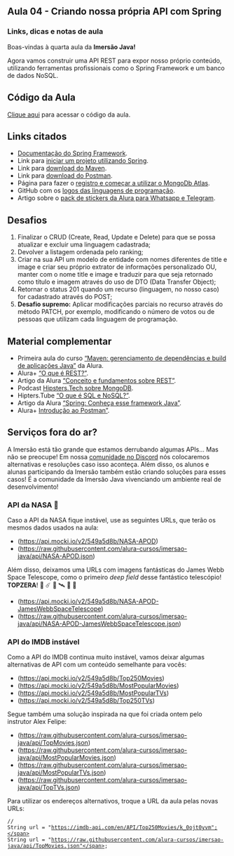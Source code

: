 </a></div></div></div><section class="mentalista"><div class="container"><h2 class="mentalista-titulo">Aula 04 - Criando nossa própria API com Spring</h2><h3 class="mentalista-subtitulo">Links, dicas e notas de aula</h3><div class="cosmos-container cosmos-content imersao-dados cosmos-container-spacing"><p>Boas-vindas à quarta aula da <strong>Imersão Java!</strong></p><p>Agora vamos construir uma API REST para expor nosso próprio conteúdo, utilizando ferramentas profissionais como o Spring Framework e um banco de dados NoSQL.</p><h2>Código da Aula</h2><p><a href="https://github.com/alura-cursos/imersao-java/tree/aula4" target="_blank" rel="noopener">Clique aqui</a> para acessar o código da aula.</p><h2>Links citados</h2><ul><li><a href="https://spring.io/" target="_blank" rel="noopener">Documentação do Spring Framework</a>.</li><li>Link para <a href="https://start.spring.io/" target="_blank" rel="noopener">iniciar um projeto utilizando Spring</a>.</li><li>Link para <a href="https://maven.apache.org/download.cgi" target="_blank" rel="noopener">download do Maven</a>.</li><li>Link para <a href="https://www.postman.com/" target="_blank" rel="noopener">download do Postman</a>.</li><li>Página para fazer o <a href="https://www.mongodb.com/cloud/atlas/register" target="_blank" rel="noopener">registro e começar a utilizar o MongoDb Atlas</a>.</li><li>GitHub com os <a href="https://github.com/abrahamcalf/programming-languages-logos" target="_blank" rel="noopener">logos das linguagens de programação</a>.</li><li>Artigo sobre o <a href="https://www.alura.com.br/artigos/stickers-dev-aluraverso-whatsapp-telegram">pack de stickers da Alura para Whatsapp e Telegram</a>.</li></ul><h2>Desafios</h2><ol><li>Finalizar o CRUD (Create, Read, Update e Delete) para que se possa atualizar e excluir uma linguagem cadastrada;</li><li>Devolver a listagem ordenada pelo ranking;</li><li>Criar na sua API um modelo de entidade com nomes diferentes de title e image e criar seu próprio extrator de informações personalizado OU, manter com o nome title e image e traduzir para que seja retornado como título e imagem através do uso de DTO (Data Transfer Object);</li><li>Retornar o status 201 quando um recurso (linguagem, no nosso caso) for cadastrado através do POST;</li><li><strong>Desafio supremo:</strong> Aplicar modificações parciais no recurso através do método PATCH, por exemplo, modificando o número de votos ou de pessoas que utilizam cada linguagem de programação.</li></ol><h2>Material complementar</h2><ul><li>Primeira aula do curso <a href="https://www.alura.com.br/conteudo/maven-gerenciamento-dependencias-build-aplicacoes-java">“Maven: gerenciamento de dependências e build de aplicações Java”</a> da Alura.</li><li>Alura+ <a href="https://www.youtube.com/watch?v=weQ8ssA6iBU&amp;ab_channel=AluraCursosOnline" target="_blank" rel="noopener">“O que é REST?”</a>.</li><li>Artigo da Alura <a href="https://www.alura.com.br/artigos/rest-conceito-e-fundamentos">“Conceito e fundamentos sobre REST”</a>.</li><li>Podcast <a href="https://www.hipsters.tech/mongodb-hipsters-ponto-tech-305/">Hipsters.Tech sobre MongoDB</a>.</li><li>Hipters.Tube <a href="https://www.youtube.com/watch?v=aure5d3B88g&amp;ab_channel=AluraCursosOnline" target="_blank" rel="noopener">“O que é SQL e NoSQL?”</a>.</li><li>Artigo da Alura <a href="https://www.alura.com.br/artigos/spring-conheca-esse-framework-java">“Spring: Conheça esse framework Java”</a>.</li><li>Alura+ <a href="https://www.youtube.com/watch?v=op81bMbgZXs&amp;ab_channel=AluraCursosOnline" target="_blank" rel="noopener">Introdução ao Postman”</a>.</li></ul><h2>Serviços fora do ar?</h2><p>A Imersão está tão grande que estamos derrubando algumas APIs... Mas não se preocupe! Em nossa <a href="https://discord.com/invite/XKt5CD5MDh" target="_blank" rel="noopener">comunidade no Discord</a> nós colocaremos alternativas e resoluções caso isso aconteça. Além disso, os alunos e alunas participando da Imersão também estão criando soluções para esses casos! É a comunidade da Imersão Java vivenciando um ambiente real de desenvolvimento!</p><h3>API da NASA 🌌</h3><p>Caso a API da NASA fique instável, use as seguintes URLs, que terão os mesmos dados usados na aula:</p><ul><li>(<a href="https://api.mocki.io/v2/549a5d8b/NASA-APOD" target="_blank" rel="noopener">https://api.mocki.io/v2/549a5d8b/NASA-APOD</a>)</li><li>(<a href="https://raw.githubusercontent.com/alura-cursos/imersao-java/api/NASA-APOD.json" target="_blank" rel="noopener">https://raw.githubusercontent.com/alura-cursos/imersao-java/api/NASA-APOD.json</a>)</li></ul><p>Além disso, deixamos uma URLs com imagens fantásticas do James Webb Space Telescope, como o primeiro <em>deep field</em> desse fantástico telescópio! <strong>TOPZERA</strong>! 🌠 ☄️ 🚀 🛰️ 🔭 🌌</p><ul><li>(<a href="https://api.mocki.io/v2/549a5d8b/NASA-APOD-JamesWebbSpaceTelescope" target="_blank" rel="noopener">https://api.mocki.io/v2/549a5d8b/NASA-APOD-JamesWebbSpaceTelescope</a>)</li><li>(<a href="https://raw.githubusercontent.com/alura-cursos/imersao-java/api/NASA-APOD-JamesWebbSpaceTelescope.json" target="_blank" rel="noopener">https://raw.githubusercontent.com/alura-cursos/imersao-java/api/NASA-APOD-JamesWebbSpaceTelescope.json</a>)</li></ul><h3>API do IMDB instável</h3><p>Como a API do IMDB continua muito instável, vamos deixar algumas alternativas de API com um conteúdo semelhante para vocês:</p><ul><li>(<a href="https://api.mocki.io/v2/549a5d8b/Top250Movies" target="_blank" rel="noopener">https://api.mocki.io/v2/549a5d8b/Top250Movies</a>)</li><li>(<a href="https://api.mocki.io/v2/549a5d8b/MostPopularMovies" target="_blank" rel="noopener">https://api.mocki.io/v2/549a5d8b/MostPopularMovies</a>)</li><li>(<a href="https://api.mocki.io/v2/549a5d8b/MostPopularTVs" target="_blank" rel="noopener">https://api.mocki.io/v2/549a5d8b/MostPopularTVs</a>)</li><li>(<a href="https://api.mocki.io/v2/549a5d8b/Top250TVs" target="_blank" rel="noopener">https://api.mocki.io/v2/549a5d8b/Top250TVs</a>)</li></ul><p>Segue também uma solução inspirada na que foi criada ontem pelo instrutor Alex Felipe:</p><ul><li>(<a href="https://raw.githubusercontent.com/alura-cursos/imersao-java/api/TopMovies.json" target="_blank" rel="noopener">https://raw.githubusercontent.com/alura-cursos/imersao-java/api/TopMovies.json</a>)</li><li>(<a href="https://raw.githubusercontent.com/alura-cursos/imersao-java/api/MostPopularMovies.json" target="_blank" rel="noopener">https://raw.githubusercontent.com/alura-cursos/imersao-java/api/MostPopularMovies.json</a>)</li><li>(<a href="https://raw.githubusercontent.com/alura-cursos/imersao-java/api/MostPopularTVs.json" target="_blank" rel="noopener">https://raw.githubusercontent.com/alura-cursos/imersao-java/api/MostPopularTVs.json</a>)</li><li>(<a href="https://raw.githubusercontent.com/alura-cursos/imersao-java/api/TopTVs.json" target="_blank" rel="noopener">https://raw.githubusercontent.com/alura-cursos/imersao-java/api/TopTVs.json</a>)</li></ul><p>Para utilizar os endereços alternativos, troque a URL da aula pelas novas URLs:</p><pre><code class="hljs java"><span class="hljs-comment"><span class="hljs-comment">// String url = "https://imdb-api.com/en/API/Top250Movies/k_0ojt0yvm";</span></span>
String url = <span class="hljs-string"><span class="hljs-string">"https://raw.githubusercontent.com/alura-cursos/imersao-java/api/TopMovies.json"</span></span>;</code></pre>